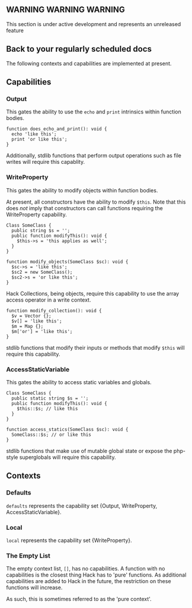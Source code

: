 ## WARNING WARNING WARNING

This section is under active development and represents an unreleased feature

## Back to your regularly scheduled docs

The following contexts and capabilities are implemented at present.

## Capabilities

### Output

This gates the ability to use the `echo` and `print` intrinsics within function bodies.

```hack
function does_echo_and_print(): void {
  echo 'like this';
  print 'or like this';
}
```

Additionally, stdlib functions that perform output operations such as file writes will require this capablity.

### WriteProperty

This gates the ability to modify objects within function bodies.

At present, all constructors have the ability to modify `$this`. Note that this does *not* imply that constructors can call functions requiring the WriteProperty capability.

```hack
Class SomeClass {
  public string $s = '';
  public function modifyThis(): void {
    $this->s = 'this applies as well';
  }
}

function modify_objects(SomeClass $sc): void {
  $sc->s = 'like this';
  $sc2 = new SomeClass();
  $sc2->s = 'or like this';
}
```

Hack Collections, being objects, require this capability to use the array access operator in a write context.

```hack
function modify_collection(): void {
  $v = Vector {};
  $v[] = 'like this';
  $m = Map {};
  $m['or'] = 'like this';
}
```

stdlib functions that modify their inputs or methods that modify `$this` will require this capability.

### AccessStaticVariable

This gates the ability to access static variables and globals.

```hack
Class SomeClass {
  public static string $s = '';
  public function modifyThis(): void {
    $this::$s; // like this
  }
}

function access_statics(SomeClass $sc): void {
  SomeClass::$s; // or like this  
}
```

stdlib functions that make use of mutable global state or expose the php-style superglobals will require this capability.

## Contexts

### Defaults

`defaults` represents the capability set {Output, WriteProperty, AccessStaticVariable}.

### Local

`local` represents the capability set {WriteProperty}.

### The Empty List

The empty context list, `[]`, has no capabilities. A function with no capabilities is the closest thing Hack has to 'pure' functions. As additional capabilities are added to Hack in the future, the restriction on these functions will increase.

As such, this is sometimes referred to as the 'pure context'.